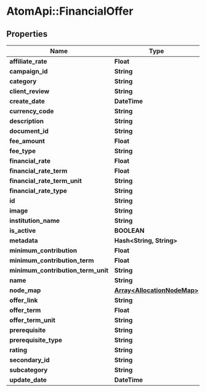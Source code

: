 # AtomApi::FinancialOffer

## Properties
Name | Type | Description | Notes
------------ | ------------- | ------------- | -------------
**affiliate_rate** | **Float** | affiliateRate | [optional] 
**campaign_id** | **String** | campaignId | [optional] 
**category** | **String** | category | 
**client_review** | **String** |  | [optional] 
**create_date** | **DateTime** |  | [optional] 
**currency_code** | **String** | currencyCode | [optional] 
**description** | **String** | description | [optional] 
**document_id** | **String** |  | [optional] 
**fee_amount** | **Float** | feeAmount | [optional] 
**fee_type** | **String** |  | [optional] 
**financial_rate** | **Float** | financialRate | [optional] 
**financial_rate_term** | **Float** | financialRateTerm | [optional] 
**financial_rate_term_unit** | **String** | financialRateTermUnit | [optional] 
**financial_rate_type** | **String** | financialRateType | [optional] 
**id** | **String** |  | [optional] 
**image** | **String** | image | [optional] 
**institution_name** | **String** | institution_name | 
**is_active** | **BOOLEAN** | is_active | [optional] 
**metadata** | **Hash&lt;String, String&gt;** |  | [optional] 
**minimum_contribution** | **Float** | minimumContribution | [optional] 
**minimum_contribution_term** | **Float** | minimumContributionTerm | [optional] 
**minimum_contribution_term_unit** | **String** | minimumContributionTermUnit | [optional] 
**name** | **String** | name | 
**node_map** | [**Array&lt;AllocationNodeMap&gt;**](AllocationNodeMap.md) |  | [optional] 
**offer_link** | **String** | offerLink | 
**offer_term** | **Float** | offerTerm | [optional] 
**offer_term_unit** | **String** | offerTermUnit | [optional] 
**prerequisite** | **String** | prerequisite | [optional] 
**prerequisite_type** | **String** |  | [optional] 
**rating** | **String** | rating | [optional] 
**secondary_id** | **String** |  | [optional] 
**subcategory** | **String** | subcategory | [optional] 
**update_date** | **DateTime** |  | [optional] 


